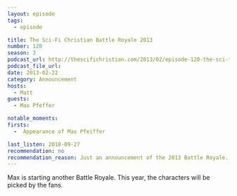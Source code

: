 ```yaml
---
layout: episode
tags:
  - episode

title: The Sci-Fi Christian Battle Royale 2013
number: 120
season: 3
podcast_url: http://thescifichristian.com/2013/02/episode-120-the-sci-fi-christian-battle-royale-2013/
podcast_file_url: 
date: 2013-02-22
category: Announcement
hosts:
  - Matt
guests:
  - Max Pfeffer

notable_moments:
firsts:
  -  Appearance of Max Pfeiffer 

last_listen: 2018-09-27
recommendation: no
recommendation_reason: Just an announcement of the 2013 Battle Royale.
---
```

Max is starting another Battle Royale. This year, the characters will be picked by the fans.